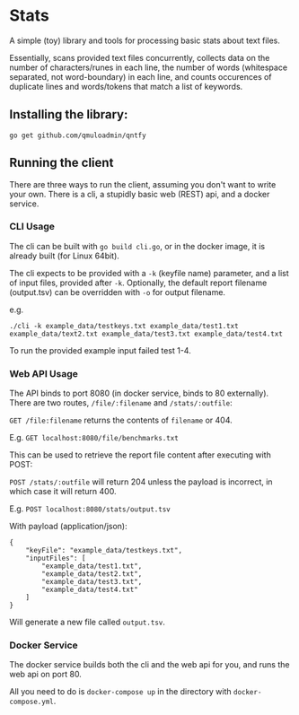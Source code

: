 # Stats

A simple (toy) library and tools for processing basic stats about text files.

Essentially, scans provided text files concurrently, collects data on the number of characters/runes in each line, the number of words (whitespace separated, not word-boundary) in each line, and counts occurences of duplicate lines and words/tokens that match a list of keywords. 

## Installing the library:

`go get github.com/qmuloadmin/qntfy`

## Running the client

There are three ways to run the client, assuming you don't want to write your own. There is a cli, a stupidly basic web (REST) api, and a docker service. 

### CLI Usage

The cli can be built with `go build cli.go`, or in the docker image, it is already built (for Linux 64bit).

The cli expects to be provided with a `-k` (keyfile name) parameter, and a list of input files, provided after `-k`. Optionally, the default report filename (output.tsv) can be overridden with `-o` for output filename. 

e.g.

`./cli -k example_data/testkeys.txt example_data/test1.txt example_data/text2.txt example_data/test3.txt example_data/test4.txt`

To run the provided example input failed test 1-4.

### Web API Usage

The API binds to port 8080 (in docker service, binds to 80 externally). There are two routes, `/file/:filename` and `/stats/:outfile`:

`GET /file:filename` returns the contents of `filename` or 404.

E.g.
`GET localhost:8080/file/benchmarks.txt`

This can be used to retrieve the report file content after executing with POST:

`POST /stats/:outfile` will return 204 unless the payload is incorrect, in which case it will return 400.

E.g.
`POST localhost:8080/stats/output.tsv`

With payload (application/json):
```
{
    "keyFile": "example_data/testkeys.txt",
    "inputFiles": [
        "example_data/test1.txt",
        "example_data/test2.txt",
        "example_data/test3.txt",
        "example_data/test4.txt"
    ]
}
```

Will generate a new file called `output.tsv`. 

### Docker Service

The docker service builds both the cli and the web api for you, and runs the web api on port 80. 

All you need to do is `docker-compose up` in the directory with `docker-compose.yml`. 
